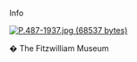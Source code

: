 Info

[![P.487-1937.jpg (68537 bytes)](P.487-1937_small.jpg)](KUN/kunisada/Part%20III/P.487-1937.jpg)


� The Fitzwilliam Museum
